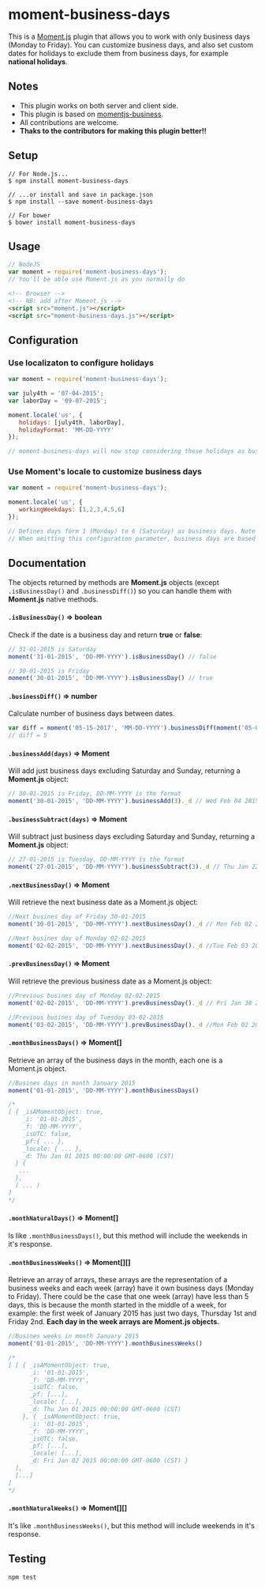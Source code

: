 # moment-business-days
This is a [Moment.js](https://github.com/moment/moment/) plugin that allows you to work with only business days (Monday to Friday). You can customize business days, and also set custom dates for holidays to exclude them from business days, for example **national holidays**.

## Notes
* This plugin works on both server and client side.
* This plugin is based on [momentjs-business](https://github.com/leonardosantos/momentjs-business).
* All contributions are welcome.
* **Thaks to the contributors for making this plugin better!!**

## Setup

````
// For Node.js...
$ npm install moment-business-days

// ...or install and save in package.json
$ npm install --save moment-business-days

// For bower
$ bower install moment-business-days
````

## Usage

````javascript
// NodeJS
var moment = require('moment-business-days');
// You'll be able use Moment.js as you normally do
````

````html
<!-- Browser -->
<!-- NB: add after Moment.js -->
<script src="moment.js"></script>
<script src="moment-business-days.js"></script>
````

## Configuration

### Use localizaton to configure holidays

````javascript
var moment = require('moment-business-days');

var july4th = '07-04-2015';
var laborDay = '09-07-2015';

moment.locale('us', {
   holidays: [july4th, laborDay],
   holidayFormat: 'MM-DD-YYYY'
});

// moment-business-days will now stop considering these holidays as business days
````

### Use Moment's locale to customize business days

````javascript
var moment = require('moment-business-days');

moment.locale('us', {
   workingWeekdays: [1,2,3,4,5,6]
});

// Defines days form 1 (Monday) to 6 (Saturday) as business days. Note that Sunday is 0.
// When omitting this configuration parameter, business days are based on locale default
````

## Documentation

The objects returned by methods are **Moment.js** objects (except `.isBusinessDay()` and `.businessDiff()`) so you can handle them with **Moment.js** native methods.

#### `.isBusinessDay()` => boolean

Check if the date is a business day and return **true** or **false**:

```javascript
// 31-01-2015 is Saturday
moment('31-01-2015', 'DD-MM-YYYY').isBusinessDay() // false

// 30-01-2015 is Friday
moment('30-01-2015', 'DD-MM-YYYY').isBusinessDay() // true
```

#### `.businessDiff()` => number

Calculate number of business days between dates.

```javascript
var diff = moment('05-15-2017', 'MM-DD-YYYY').businessDiff(moment('05-08-2017','MM-DD-YYYY'));
// diff = 5
```

#### `.businessAdd(days)` => Moment

Will add just business days excluding Saturday and Sunday, returning a **Moment.js** object:

```javascript
// 30-01-2015 is Friday, DD-MM-YYYY is the format
moment('30-01-2015', 'DD-MM-YYYY').businessAdd(3)._d // Wed Feb 04 2015 00:00:00 GMT-0600 (CST)
```

#### `.businessSubtract(days)` => Moment

Will subtract just business days excluding Saturday and Sunday, returning a **Moment.js** object:

```javascript
// 27-01-2015 is Tuesday, DD-MM-YYYY is the format
moment('27-01-2015', 'DD-MM-YYYY').businessSubtract(3)._d // Thu Jan 22 2015 00:00:00 GMT-0600 (CST)
```

#### `.nextBusinessDay()` => Moment

Will retrieve the next business date as a Moment.js object:

```javascript
//Next busines day of Friday 30-01-2015
moment('30-01-2015', 'DD-MM-YYYY').nextBusinessDay()._d // Mon Feb 02 2015 00:00:00 GMT-0600 (CST)

//Next busines day of Monday 02-02-2015
moment('02-02-2015', 'DD-MM-YYYY').nextBusinessDay()._d //Tue Feb 03 2015 00:00:00 GMT-0600 (CST)
```

#### `.prevBusinessDay()` => Moment

Will retrieve the previous business date as a Moment.js object:

```javascript
//Previous busines day of Monday 02-02-2015
moment('02-02-2015', 'DD-MM-YYYY').prevBusinessDay()._d // Fri Jan 30 2015 00:00:00 GMT-0600 (CST)

//Previous busines day of Tuesday 03-02-2015
moment('03-02-2015', 'DD-MM-YYYY').prevBusinessDay()._d //Mon Feb 02 2015 00:00:00 GMT-0600 (CST)
```

#### `.monthBusinessDays()` => Moment[]

Retrieve an array of the business days in the month, each one is a Moment.js object.

```javascript
//Busines days in month January 2015
moment('01-01-2015', 'DD-MM-YYYY').monthBusinessDays()

/*
[ { _isAMomentObject: true,
    _i: '01-01-2015',
    _f: 'DD-MM-YYYY',
    _isUTC: false,
    _pf:{ ... },
    _locale: { ... },
    _d: Thu Jan 01 2015 00:00:00 GMT-0600 (CST)
  } {
   ...
  },
  ( ... )
]
*/
```

#### `.monthNaturalDays()` => Moment[]

Is like `.monthBusinessDays()`, but this method will include the weekends in it's response.

#### `.monthBusinessWeeks()` => Moment[][]

Retrieve an array of arrays, these arrays are the representation of a business weeks and each week (array) have it own business days (Monday to Friday). There could be the case that one week (array) have less than 5 days, this is because the month started in the middle of a week, for example: the first week of January 2015 has just two days, Thursday 1st and Friday 2nd. **Each day in the week arrays are Moment.js objects.**

```javascript
//Busines weeks in month January 2015
moment('01-01-2015', 'DD-MM-YYYY').monthBusinessWeeks()

/*
[ [ { _isAMomentObject: true,
      _i: '01-01-2015',
      _f: 'DD-MM-YYYY',
      _isUTC: false,
      _pf: [...],
      _locale: [...],
      _d: Thu Jan 01 2015 00:00:00 GMT-0600 (CST)
    }, { _isAMomentObject: true,
      _i: '01-01-2015',
      _f: 'DD-MM-YYYY',
      _isUTC: false,
      _pf: [...],
      _locale: [...],
      _d: Fri Jan 02 2015 00:00:00 GMT-0600 (CST) }
  ],
  [...]
]
*/
```

#### `.monthNaturalWeeks()` => Moment[][]

It's like `.monthBusinessWeeks()`, but this method will include weekends in it's response.

## Testing

````
npm test
````

